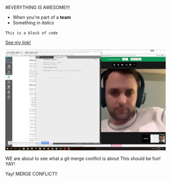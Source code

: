 #EVERYTHING IS AWESOME!!!

* When you're part of a **team**
* Something in *italics*

`This is a block of code`

[See my link!](http://daringfireball.net/projects/markdown/syntax)

![us working](image/GPS_1.1_Screenshot.JPG "students working Hard (Never getting frustrated)")

WE are about to see what a git merge conflict is about 
This should be fun!
YAY!

Yay! MERGE CONFLICT!!
